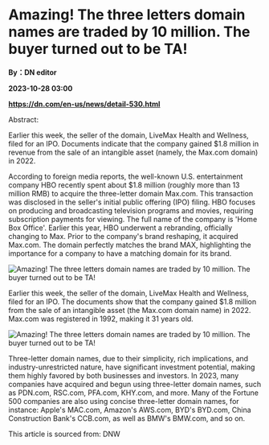 # Amazing! The three letters domain names are traded by 10 million. The buyer turned out to be TA!
**By：DN editor**

**2023-10-28 03:00**

**https://dn.com/en-us/news/detail-530.html**

Abstract:

Earlier this week, the seller of the domain, LiveMax Health and Wellness, filed for an IPO. Documents indicate that the company gained $1.8 million in revenue from the sale of an intangible asset (namely, the Max.com domain) in 2022.

According to foreign media reports, the well-known U.S. entertainment company HBO recently spent about $1.8 million (roughly more than 13 million RMB) to acquire the three-letter domain Max.com. This transaction was disclosed in the seller's initial public offering (IPO) filing. HBO focuses on producing and broadcasting television programs and movies, requiring subscription payments for viewing. The full name of the company is 'Home Box Office'. Earlier this year, HBO underwent a rebranding, officially changing to Max. Prior to the company's brand reshaping, it acquired Max.com. The domain perfectly matches the brand MAX, highlighting the importance for a company to have a matching domain for its brand.

![Amazing! The three letters domain names are traded by 10 million. The buyer turned out to be TA!](https://static.loupan.com/dn/upload/image/2023-10-28/6a440e25e13549d1bb442d1f23a3be88.png)

Earlier this week, the seller of the domain, LiveMax Health and Wellness, filed for an IPO. The documents show that the company gained $1.8 million from the sale of an intangible asset (the Max.com domain name) in 2022. Max.com was registered in 1992, making it 31 years old.

![Amazing! The three letters domain names are traded by 10 million. The buyer turned out to be TA!](https://static.loupan.com/dn/upload/image/2023-10-28/30ac95bed8ef48789155e1543da2496c.png)

Three-letter domain names, due to their simplicity, rich implications, and industry-unrestricted nature, have significant investment potential, making them highly favored by both businesses and investors. In 2023, many companies have acquired and begun using three-letter domain names, such as PDN.com, RSC.com, PFA.com, KHY.com, and more. Many of the Fortune 500 companies are also using concise three-letter domain names, for instance: Apple's MAC.com, Amazon's AWS.com, BYD's BYD.com, China Construction Bank's CCB.com, as well as BMW's BMW.com, and so on.

This article is sourced from: DNW